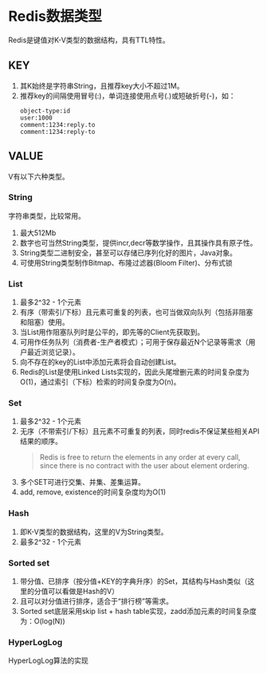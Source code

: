 # Redis数据类型
Redis是键值对K-V类型的数据结构，具有TTL特性。
## KEY

1. 其K始终是字符串String，且推荐key大小不超过1M。
2. 推荐key的间隔使用冒号(:)，单词连接使用点号(.)或短破折号(-)，如：
    ```
    object-type:id
    user:1000
    comment:1234:reply.to
    comment:1234:reply-to
    ```
## VALUE

V有以下六种类型。
### String
字符串类型，比较常用。
1. 最大512Mb
2. 数字也可当然String类型，提供incr,decr等数学操作，且其操作具有原子性。
3. String类型二进制安全，甚至可以存储已序列化好的图片，Java对象。
4. 可使用String类型制作Bitmap、布隆过滤器(Bloom Filter)、分布式锁

### List
1. 最多2^32 - 1个元素
2. 有序（带索引/下标）且元素可重复的列表，也可当做双向队列（包括非阻塞和阻塞）使用。
3. 当List用作阻塞队列时是公平的，即先等的Client先获取到。
4. 可用作任务队列（消费者-生产者模式）；可用于保存最近N个记录等需求（用户最近浏览记录）。
5. 向不存在的key的List中添加元素将会自动创建List。
6. Redis的List是使用Linked Lists实现的，因此头尾增删元素的时间复杂度为O(1)，通过索引（下标）检索的时间复杂度为O(n)。

### Set
1. 最多2^32 - 1个元素
2. 无序（不带索引/下标）且元素不可重复的列表，同时redis不保证某些相关API结果的顺序。
    > Redis is free to return the elements in any order at every call, since there is no contract with the user about element ordering.
3. 多个SET可进行交集、并集、差集运算。
4. add, remove, existence的时间复杂度均为O(1)

### Hash
1. 即K-V类型的数据结构，这里的V为String类型。
2. 最多2^32 - 1个元素

### Sorted set
1. 带分值、已排序（按分值+KEY的字典升序）的Set，其结构与Hash类似（这里的分值可以看做是Hash的V）
2. 且可以对分值进行排序，适合于“排行榜”等需求。
3. Sorted set底层采用skip list + hash table实现，zadd添加元素的时间复杂度为：O(log(N)) 

### HyperLogLog
HyperLogLog算法的实现